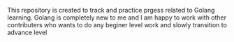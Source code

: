 This repository is created to track and practice prgess related to Golang learning.
Golang is completely new to me and I am happy to work with other contributers who wants to do any beginer level work and slowly transition to advance level
